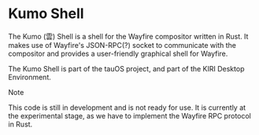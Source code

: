 # Kumo Shell

The Kumo (雲) Shell is a shell for the Wayfire compositor written in Rust. It makes use of Wayfire's JSON-RPC(?) socket to communicate with the compositor and provides a user-friendly graphical shell for Wayfire.

The Kumo Shell is part of the tauOS project, and part of the KIRI Desktop Environment.

> [!NOTE]
> This code is still in development and is not ready for use.
> It is currently at the experimental stage, as we have to implement the Wayfire RPC protocol in Rust.
